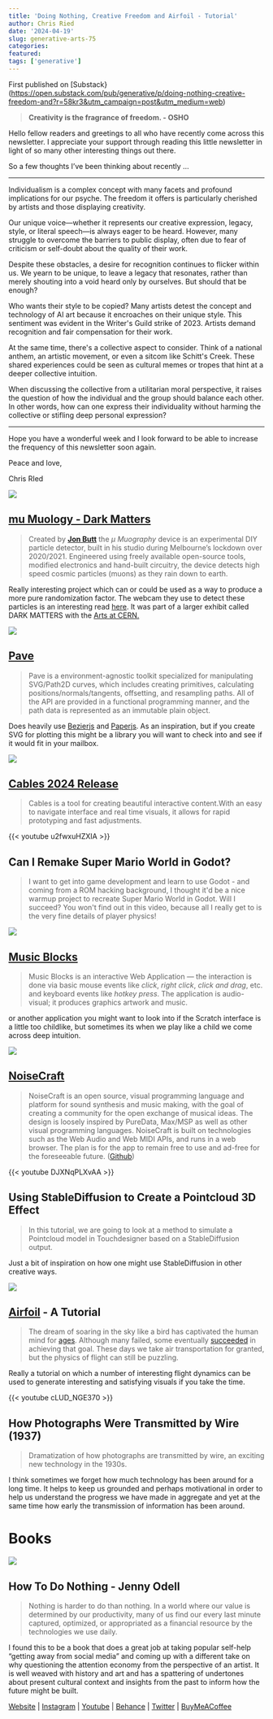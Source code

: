 ```yaml
---
title: 'Doing Nothing, Creative Freedom and Airfoil - Tutorial'
author: Chris Ried
date: '2024-04-19'
slug: generative-arts-75
categories: 
featured: 
tags: ['generative']
---
```

First published on [Substack}(https://open.substack.com/pub/generative/p/doing-nothing-creative-freedom-and?r=58kr3&utm_campaign=post&utm_medium=web) 

> **Creativity is the fragrance of freedom. - OSHO**
 


Hello fellow readers and greetings to all who have recently come across this newsletter. I appreciate your support through reading this little newsletter in light of so many other interesting things out there. 

So a few thoughts I’ve been thinking about recently … 

---

Individualism is a complex concept with many facets and profound implications for our psyche. The freedom it offers is particularly cherished by artists and those displaying creativity.

Our unique voice—whether it represents our creative expression, legacy, style, or literal speech—is always eager to be heard. However, many struggle to overcome the barriers to public display, often due to fear of criticism or self-doubt about the quality of their work.

Despite these obstacles, a desire for recognition continues to flicker within us. We yearn to be unique, to leave a legacy that resonates, rather than merely shouting into a void heard only by ourselves. But should that be enough?

Who wants their style to be copied? Many artists detest the concept and technology of AI art because it encroaches on their unique style. This sentiment was evident in the Writer's Guild strike of 2023. Artists demand recognition and fair compensation for their work.

At the same time, there's a collective aspect to consider. Think of a national anthem, an artistic movement, or even a sitcom like Schitt's Creek. These shared experiences could be seen as cultural memes or tropes that hint at a deeper collective intuition.

When discussing the collective from a utilitarian moral perspective, it raises the question of how the individual and the group should balance each other. In other words, how can one express their individuality without harming the collective or stifling deep personal expression?

---

Hope you have a wonderful week and I look forward to be able to increase the frequency of this newsletter soon again.

Peace and love, 

Chris RIed 

![](75-1.png)

## [mu Muology - Dark Matters](https://www.creativeapplications.net/environment/u-muography-dark-matters/)

> Created by **[Jon Butt](https://www.creativeapplications.net/people/Jon-Butt/)** the *µ Muography* device is an experimental DIY particle detector, built in his studio during Melbourne’s lockdown over 2020/2021. Engineered using freely available open-source tools, modified electronics and hand-built circuitry, the device detects high speed cosmic particles (muons) as they rain down to earth.
> 

Really interesting project which can or could be used as a way to produce a more pure randomization factor. The webcam they use to detect these particles is an interesting read [here](https://physicsopenlab.org/2016/05/18/diy-webcam-particle-detector/).  It was part of a larger exhibit called DARK MATTERS with the [Arts at CERN.](https://melbourne.sciencegallery.com/dark-matters)

![](75-2.png)
## [Pave](https://baku89.github.io/pave/guide.html)

> Pave is a environment-agnostic toolkit specialized for manipulating SVG/Path2D curves, which includes creating primitives, calculating positions/normals/tangents, offsetting, and resampling paths. All of the API are provided in a functional programming manner, and the path data is represented as an immutable plain object.
> 

Does heavily use [Bezierjs](https://github.com/Pomax/bezierjs)  and [Paperjs](http://paperjs.org/).  As an inspiration, but if you create SVG for plotting this might be a library you will want to check into and see if it would fit in your mailbox. 

![](75-3.png)
## [Cables 2024 Release](https://blog.cables.gl/2024/02/01/february-2024-release/)

> Cables is a tool for creating beautiful interactive content.With an easy to navigate interface and real time visuals, it allows for rapid prototyping and fast adjustments.
> 

{{< youtube u2fwxuHZXIA >}}

## Can I Remake Super Mario World in Godot?

> I want to get into game development and learn to use Godot - and coming from a ROM hacking background, I thought it'd be a nice warmup project to recreate Super Mario World in Godot. Will I succeed? You won't find out in this video, because all I really get to is the very fine details of player physics!
> 

![](75-4.png)

## **[Music Blocks](https://github.com/sugarlabs/musicblocks)**

> Music Blocks is an interactive Web Application — the interaction is done via basic mouse events like *click*, *right click*, *click and drag*, etc. and keyboard events like *hotkey press*. The application is audio-visual; it produces graphics artwork and music.
> 

or another application you might want to look into if the Scratch interface is a little too childlike, but sometimes its when we play like a child we come across deep intuition. 

![](75-5.png)

## [NoiseCraft](https://noisecraft.app/1498)

> NoiseCraft is an open source, visual programming language and platform for sound synthesis and music making, with the goal of creating a community for the open exchange of musical ideas. The design is loosely inspired by PureData, Max/MSP as well as other visual programming languages. NoiseCraft is built on technologies such as the Web Audio and Web MIDI APIs, and runs in a web browser. The plan is for the app to remain free to use and ad-free for the foreseeable future. ([Github](https://github.com/maximecb/noisecraft))
> 

{{< youtube DJXNqPLXvAA >}}

## Using StableDiffusion to Create a Pointcloud 3D Effect

> In this tutorial, we are going to look at a method to simulate a Pointcloud model in Touchdesigner based on a StableDiffusion output.
> 

Just a bit of inspiration on how one might use StableDiffusion in other creative ways. 

![](75-6.png)

## [Airfoil](https://ciechanow.ski/airfoil/) - A Tutorial

> The dream of soaring in the sky like a bird has captivated the human mind for [ages](https://en.wikipedia.org/wiki/Icarus). Although many failed, some eventually [succeeded](https://en.wikipedia.org/wiki/Wright_Flyer) in achieving that goal. These days we take air transportation for granted, but the physics of flight can still be puzzling.


Really a tutorial on which a number of interesting flight dynamics can be used to generate interesting and satisfying visuals if you take the time. 

{{< youtube cLUD_NGE370 >}}

## **How Photographs Were Transmitted by Wire (1937)**

> Dramatization of how photographs are transmitted by wire, an exciting new technology in the 1930s.


I think sometimes we forget how much technology has been around for a long time. It helps to keep us grounded and perhaps motivational in order to help us understand the progress we have made in aggregate and yet at the same time how early the transmission of information has been around. 

# Books

![](75-7.png)
## How To Do Nothing - Jenny Odell

> Nothing is harder to do than nothing. In a world where our value is determined by our productivity, many of us find our every last minute captured, optimized, or appropriated as a financial resource by the technologies we use daily.
>

I found this to be a book that does a great job at taking popular self-help “getting away from social media” and coming up with a different take on why questioning the attention economy from the perspective of an artist. It is well weaved with history and art and has a spattering of undertones about present cultural context and  insights from the past to inform how the future might be built.

[Website](https://www.generativecollective.com/) |  [Instagram](https://www.instagram.com/generate.collective/) | [Youtube](https://www.youtube.com/channel/UCBOYyqA-mqyoTSJ8pO9sQiA) | [Behance](https://www.behance.net/generatecoll) | [Twitter](https://twitter.com/generatecoll) | [BuyMeACoffee](https://www.buymeacoffee.com/generatecoll)
